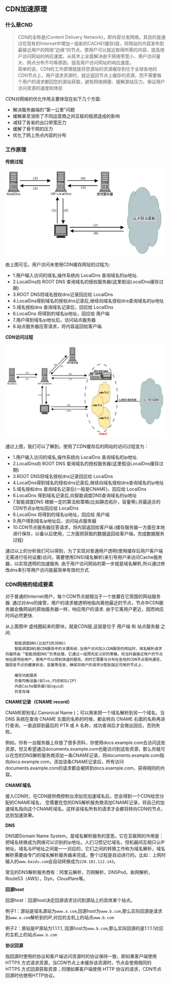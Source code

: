 ## CDN加速原理

### 什么是CND
> CDN的全称是(Content Delivery Network)，即内容分发网络。其目的是通过在现有的Internet中增加一层新的CACHE(缓存)层，将网站的内容发布到最接近用户的网络”边缘“的节点，使用户可以就近取得所需的内容，提高用户访问网站的响应速度。从技术上全面解决由于网络带宽小、用户访问量大、网点分布不均等原因，提高用户访问网站的响应速度。<br>
简单的说，CDN的工作原理就是将您源站的资源缓存到位于全球各地的CDN节点上，用户请求资源时，就近返回节点上缓存的资源，而不需要每个用户的请求都回您的源站获取，避免网络拥塞、缓解源站压力，保证用户访问资源的速度和体验

CDN对网络的优化作用主要体现在如下几个方面:
+ 解决服务器端的“第一公里”问题
+ 缓解甚至消除了不同运营商之间互联的瓶颈造成的影响
+ 减轻了各省的出口带宽压力
+ 缓解了骨干网的压力
+ 优化了网上热点内容的分布

### 工作原理
**传统过程**

![](../static/images/zatan/cdn/cdn1.jpg)

由上图可见，用户访问未使用CDN缓存网站的过程为:
+ 1.用户输入访问的域名,操作系统向 LocalDns 查询域名的ip地址.
+ 2.LocalDns向 ROOT DNS 查询域名的授权服务器(这里假设LocalDns缓存过期)
+ 3.ROOT DNS将域名授权dns记录回应给 LocalDns
+ 4.LocalDns得到域名的授权dns记录后,继续向域名授权dns查询域名的ip地址
+ 5.域名授权dns 查询域名记录后，回应给 LocalDns
+ 6.LocalDns 将得到的域名ip地址，回应给 用户端
+ 7.用户得到域名ip地址后，访问站点服务器
+ 8.站点服务器应答请求，将内容返回给客户端.

**CDN访问过程**

![](../static/images/zatan/cdn/cdn2.jpg)

通过上图，我们可以了解到，使用了CDN缓存后的网站的访问过程变为：
+ 1.用户输入访问的域名,操作系统向 LocalDns 查询域名的ip地址.
+ 2.LocalDns向 ROOT DNS 查询域名的授权服务器(这里假设LocalDns缓存过期)
+ 3.ROOT DNS将域名授权dns记录回应给 LocalDns
+ 4.LocalDns得到域名的授权dns记录后,继续向域名授权dns查询域名的ip地址
+ 5.域名授权dns 查询域名记录后(一般是CNAME)，回应给 LocalDns
+ 6.LocalDns 得到域名记录后,向智能调度DNS查询域名的ip地址
+ 7.智能调度DNS 根据一定的算法和策略(比如静态拓扑，容量等),将最适合的CDN节点ip地址回应给 LocalDns
+ 8.LocalDns 将得到的域名ip地址，回应给 用户端
+ 9.用户得到域名ip地址后，访问站点服务器
+ 10.CDN节点服务器应答请求，将内容返回给客户端.(缓存服务器一方面在本地进行保存，以备以后使用，二方面把获取的数据返回给客户端，完成数据服务过程)

通过以上的分析我们可以得到，为了实现对普通用户透明(使用缓存后用户客户端无需进行任何设置)访问，需要使用DNS(域名解析)来引导用户来访问Cache服务器，以实现透明的加速服务. 由于用户访问网站的第一步就是域名解析,所以通过修改dns来引导用户访问是最简单有效的方式.

### CDN网络的组成要素

对于普通的Internet用户，每个CDN节点就相当于一个放置在它周围的网站服务器. 通过对dns的接管，用户的请求被透明地指向离他最近的节点，节点中CDN服务器会像网站的原始服务器一样，响应用户的请求. 由于它离用户更近，因而响应时间必然更快.

从上面图中 虚线圈起来的那块，就是CDN层,这层是位于 用户端 和 站点服务器 之间.

        智能调度DNS(比如f5的3DNS)
        智能调度DNS是CDN服务中的关键系统.当用户访问加入CDN服务的网站时，域名解析请求将最终由 “智能调度DNS”负责处理。它通过一组预先定义好的策略，将当时最接近用户的节点地址提供给用户，使用户可以得到快速的服务。同时它需要与分布在各地的CDN节点保持通信，跟踪各节点的健康状态、容量等信息，确保将用户的请求分配到就近可用的节点上.

        缓存功能服务
        负载均衡设备(如lvs,F5的BIG/IP)
        内容Cache服务器(如squid）
        共享存储


**CNAME记录（CNAME record）**

CNAME即别名( Canonical Name )；可以用来把一个域名解析到另一个域名，当 DNS 系统在查询 CNAME 左面的名称的时候，都会转向 CNAME 右面的名称再进行查询，一直追踪到最后的 PTR 或 A 名称，成功查询后才会做出回应，否则失败。

例如，你有一台服务器上存放了很多资料，你使用docs.example.com去访问这些资源，但又希望通过documents.example.com也能访问到这些资源，那么你就可以在您的DNS解析服务商添加一条CNAME记录，将documents.example.com指向docs.example.com，添加该条CNAME记录后，所有访问documents.example.com的请求都会被转到docs.example.com，获得相同的内容。



**CNAME域名**

接入CDN时，在CDN提供商控制台添加完加速域名后，您会得到一个CDN给您分配的CNAME域名， 您需要在您的DNS解析服务商添加CNAME记录，将自己的加速域名指向这个CNAME域名，这样该域名所有的请求才会都将转向CDN的节点，达到加速效果。

**DNS**

DNS即Domain Name System，是域名解析服务的意思。它在互联网的作用是：把域名转换成为网络可以识别的ip地址。人们习惯记忆域名，但机器间互相只认IP地址，域名与IP地址之间是一一对应的，它们之间的转换工作称为域名解析，域名解析需要由专门的域名解析服务器来完成，整个过程是自动进行的。比如：上网时输入的`www.baidu.com`会自动转换成为`220.181.112.143`。

常见的DNS解析服务商有：阿里云解析，万网解析，DNSPod，新网解析，Route53（AWS），Dyn，Cloudflare等。

**回源host**

回源host：回源host决定回源请求访问到源站上的具体某个站点。

例子1：源站是域名源站为`www.a.com`,回源host为`www.b.com`,那么实际回源是请求到`www.a.com`解析到的IP,对应的主机上的站点`www.b.com`

例子2：源站是IP源站为1.1.1.1, 回源host为`www.b.com`,那么实际回源的是1.1.1.1对应的主机上的站点`www.b.com`


**协议回源**

指回源时使用的协议和客户端访问资源时的协议保持一致，即如果客户端使用 HTTPS 方式请求资源，当CDN节点上未缓存该资源时，节点会使用相同的 HTTPS 方式回源获取资源；同理如果客户端使用 HTTP 协议的请求，CDN节点回源时也使用HTTP协议。



